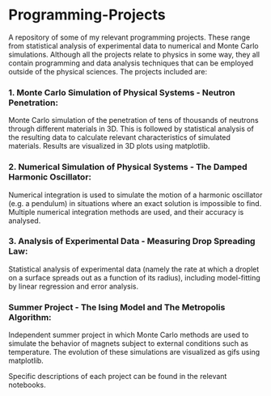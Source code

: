 # Programming-Projects
A repository of some of my relevant programming projects. These range from statistical analysis of experimental data to numerical and Monte Carlo simulations. Although all the projects relate to physics in some way, they all contain programming and data analysis techniques that can be employed outside of the physical sciences. The projects included are:

### 1. Monte Carlo Simulation of Physical Systems - Neutron Penetration:

Monte Carlo simulation of the penetration of tens of thousands of neutrons through different materials in 3D. This is followed by statistical analysis of the resulting data to calculate relevant characteristics of simulated materials. Results are visualized in 3D plots using matplotlib.

### 2. Numerical Simulation of Physical Systems - The Damped Harmonic Oscillator:

Numerical integration is used to simulate the motion of a harmonic oscillator (e.g. a pendulum) in situations where an exact solution is impossible to find. Multiple numerical integration methods are used, and their accuracy is analysed. 

### 3. Analysis of Experimental Data - Measuring Drop Spreading Law: 

Statistical analysis of experimental data (namely the rate at which a droplet on a surface spreads out as a function of its radius), including model-fitting by linear regression and error analysis.

### Summer Project - The Ising Model and The Metropolis Algorithm:

Independent summer project in which Monte Carlo methods are used to simulate the behavior of magnets subject to external conditions such as temperature. The evolution of these simulations are visualized as gifs using matplotlib.


Specific descriptions of each project can be found in the relevant notebooks.
